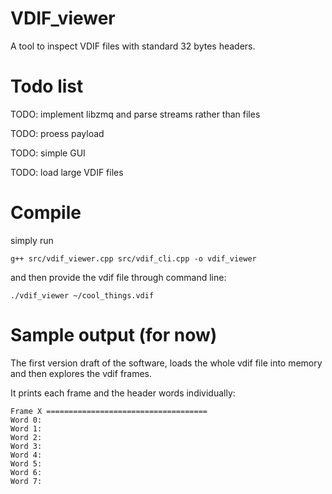 # VDIF_viewer

A tool to inspect VDIF files with standard 32 bytes headers.

# Todo list

TODO: implement libzmq and parse streams rather than files

TODO: proess payload

TODO: simple GUI

TODO: load large VDIF files

# Compile

simply run 

`g++ src/vdif_viewer.cpp src/vdif_cli.cpp -o vdif_viewer`

and then provide the vdif file through command line:

`./vdif_viewer ~/cool_things.vdif`

# Sample output (for now)

The first version draft of the software, loads the whole vdif file into memory 
and then explores the vdif frames. 

It prints each frame and the header words individually:

```
Frame X ====================================
Word 0:
Word 1:
Word 2:
Word 3:
Word 4:
Word 5:
Word 6:
Word 7:
```